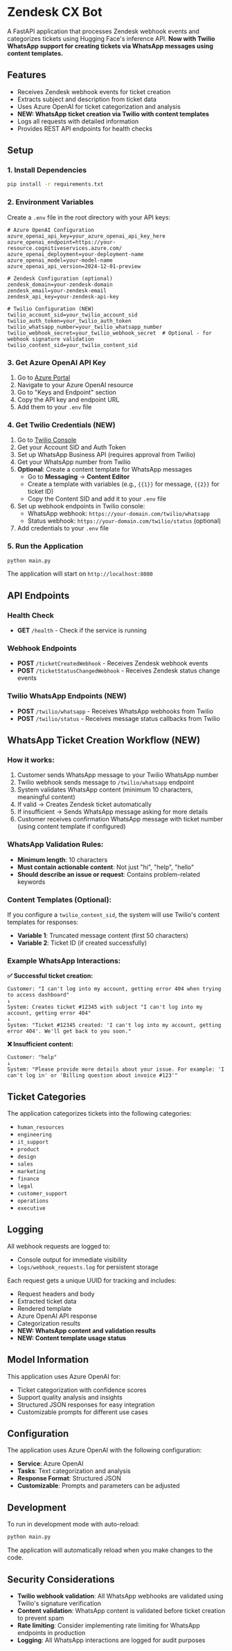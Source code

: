 # Zendesk CX Bot

A FastAPI application that processes Zendesk webhook events and categorizes tickets using Hugging Face's inference API. **Now with Twilio WhatsApp support for creating tickets via WhatsApp messages using content templates.**

## Features

- Receives Zendesk webhook events for ticket creation
- Extracts subject and description from ticket data
- Uses Azure OpenAI for ticket categorization and analysis
- **NEW: WhatsApp ticket creation via Twilio with content templates**
- Logs all requests with detailed information
- Provides REST API endpoints for health checks

## Setup

### 1. Install Dependencies

```bash
pip install -r requirements.txt
```

### 2. Environment Variables

Create a `.env` file in the root directory with your API keys:

```env
# Azure OpenAI Configuration
azure_openai_api_key=your_azure_openai_api_key_here
azure_openai_endpoint=https://your-resource.cognitiveservices.azure.com/
azure_openai_deployment=your-deployment-name
azure_openai_model=your-model-name
azure_openai_api_version=2024-12-01-preview

# Zendesk Configuration (optional)
zendesk_domain=your-zendesk-domain
zendesk_email=your-zendesk-email
zendesk_api_key=your-zendesk-api-key

# Twilio Configuration (NEW)
twilio_account_sid=your_twilio_account_sid
twilio_auth_token=your_twilio_auth_token
twilio_whatsapp_number=your_twilio_whatsapp_number
twilio_webhook_secret=your_twilio_webhook_secret  # Optional - for webhook signature validation
twilio_content_sid=your_twilio_content_sid
```

### 3. Get Azure OpenAI API Key

1. Go to [Azure Portal](https://portal.azure.com/)
2. Navigate to your Azure OpenAI resource
3. Go to "Keys and Endpoint" section
4. Copy the API key and endpoint URL
5. Add them to your `.env` file

### 4. Get Twilio Credentials (NEW)

1. Go to [Twilio Console](https://console.twilio.com/)
2. Get your Account SID and Auth Token
3. Set up WhatsApp Business API (requires approval from Twilio)
4. Get your WhatsApp number from Twilio
5. **Optional**: Create a content template for WhatsApp messages
   - Go to **Messaging** → **Content Editor**
   - Create a template with variables (e.g., `{{1}}` for message, `{{2}}` for ticket ID)
   - Copy the Content SID and add it to your `.env` file
6. Set up webhook endpoints in Twilio console:
   - WhatsApp webhook: `https://your-domain.com/twilio/whatsapp`
   - Status webhook: `https://your-domain.com/twilio/status` (optional)
7. Add credentials to your `.env` file

### 5. Run the Application

```bash
python main.py
```

The application will start on `http://localhost:8080`

## API Endpoints

### Health Check
- **GET** `/health` - Check if the service is running

### Webhook Endpoints
- **POST** `/ticketCreatedWebhook` - Receives Zendesk webhook events
- **POST** `/ticketStatusChangedWebhook` - Receives Zendesk status change events

### Twilio WhatsApp Endpoints (NEW)
- **POST** `/twilio/whatsapp` - Receives WhatsApp webhooks from Twilio
- **POST** `/twilio/status` - Receives message status callbacks from Twilio

## WhatsApp Ticket Creation Workflow (NEW)

### How it works:
1. Customer sends WhatsApp message to your Twilio WhatsApp number
2. Twilio webhook sends message to `/twilio/whatsapp` endpoint
3. System validates WhatsApp content (minimum 10 characters, meaningful content)
4. If valid → Creates Zendesk ticket automatically
5. If insufficient → Sends WhatsApp message asking for more details
6. Customer receives confirmation WhatsApp message with ticket number (using content template if configured)

### WhatsApp Validation Rules:
- **Minimum length**: 10 characters
- **Must contain actionable content**: Not just "hi", "help", "hello"
- **Should describe an issue or request**: Contains problem-related keywords

### Content Templates (Optional):
If you configure a `twilio_content_sid`, the system will use Twilio's content templates for responses:
- **Variable 1**: Truncated message content (first 50 characters)
- **Variable 2**: Ticket ID (if created successfully)

### Example WhatsApp Interactions:

**✅ Successful ticket creation:**
```
Customer: "I can't log into my account, getting error 404 when trying to access dashboard"
↓
System: Creates ticket #12345 with subject "I can't log into my account, getting error 404"
↓
System: "Ticket #12345 created: 'I can't log into my account, getting error 404'. We'll get back to you soon."
```

**❌ Insufficient content:**
```
Customer: "help"
↓
System: "Please provide more details about your issue. For example: 'I can't log in' or 'Billing question about invoice #123'"
```

## Ticket Categories

The application categorizes tickets into the following categories:

- `human_resources`
- `engineering`
- `it_support`
- `product`
- `design`
- `sales`
- `marketing`
- `finance`
- `legal`
- `customer_support`
- `operations`
- `executive`

## Logging

All webhook requests are logged to:
- Console output for immediate visibility
- `logs/webhook_requests.log` for persistent storage

Each request gets a unique UUID for tracking and includes:
- Request headers and body
- Extracted ticket data
- Rendered template
- Azure OpenAI API response
- Categorization results
- **NEW: WhatsApp content and validation results**
- **NEW: Content template usage status**

## Model Information

This application uses Azure OpenAI for:
- Ticket categorization with confidence scores
- Support quality analysis and insights
- Structured JSON responses for easy integration
- Customizable prompts for different use cases

## Configuration

The application uses Azure OpenAI with the following configuration:
- **Service**: Azure OpenAI
- **Tasks**: Text categorization and analysis
- **Response Format**: Structured JSON
- **Customizable**: Prompts and parameters can be adjusted

## Development

To run in development mode with auto-reload:

```bash
python main.py
```

The application will automatically reload when you make changes to the code.

## Security Considerations

- **Twilio webhook validation**: All WhatsApp webhooks are validated using Twilio's signature verification
- **Content validation**: WhatsApp content is validated before ticket creation to prevent spam
- **Rate limiting**: Consider implementing rate limiting for WhatsApp endpoints in production
- **Logging**: All WhatsApp interactions are logged for audit purposes
